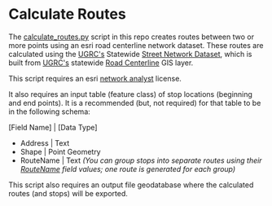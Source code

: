# Calculate Routes

The [calculate_routes.py](https://github.com/gregbunce/calculate_routes_using_network_analyst/blob/master/calculate_routes.py) script in this repo creates routes between two or more points using an esri road centerline network dataset.  These routes are calculated using the [UGRC's](https://gis.utah.gov/) Statewide [Street Network Dataset](https://gis.utah.gov/data/transportation/street-network-analysis/#StreetNetwork), which is built from [UGRC's](https://gis.utah.gov/) statewide [Road Centerline](https://gis.utah.gov/data/transportation/roads-system/#RoadCenterlines) GIS layer.

This script requires an esri [network analyst](https://www.esri.com/en-us/arcgis/products/arcgis-network-analyst/overview) license.

It also requires an input table (feature class) of stop locations (beginning and end points). It is a recommended (but, not required) for that table to be in the following schema:

[Field Name] | [Data Type]
- Address | Text
- Shape | Point Geometry
- RouteName | Text *(You can group stops into separate routes using their [RouteName](https://pro.arcgis.com/en/pro-app/latest/help/analysis/networks/route-analysis-layer.htm) field values; one route is generated for each group)*

This script also requires an output file geodatabase where the calculated routes (and stops) will be exported.
